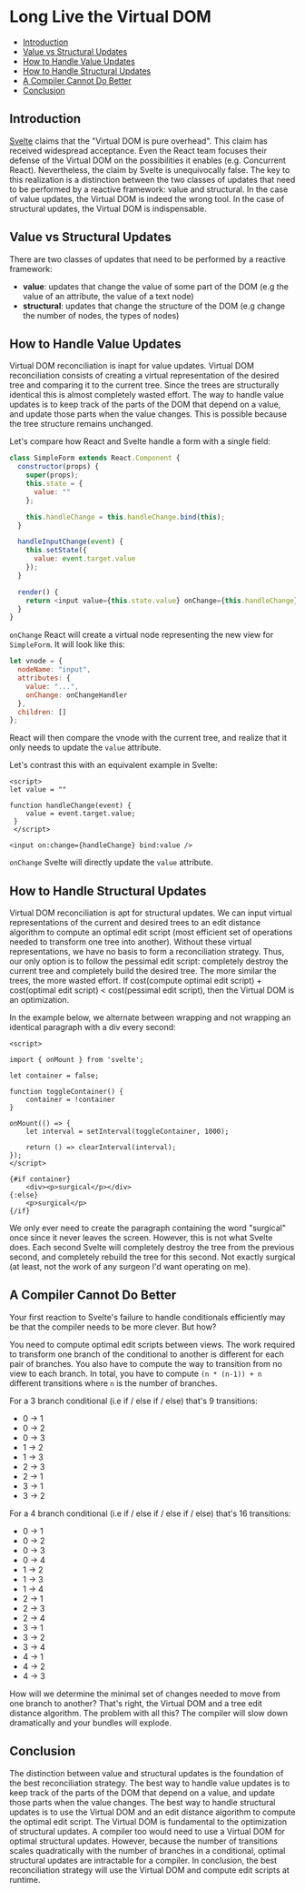 # Long Live the Virtual DOM

- [Introduction](#introduction)
- [Value vs Structural Updates](#value-vs-structural-updates)
- [How to Handle Value Updates](#how-to-handle-value-updates)
- [How to Handle Structural Updates](#how-to-handle-structural-updates)
- [A Compiler Cannot Do Better](#a-compiler-cannot-do-better)
- [Conclusion](#conclusion)

<a name="#introduction"></a>

## Introduction

[Svelte](https://svelte.dev/blog/virtual-dom-is-pure-overhead) claims that the "Virtual DOM is pure overhead". This claim has received widespread acceptance. Even the React team focuses their defense of the Virtual DOM on the possibilities it enables (e.g. Concurrent React). Nevertheless, the claim by Svelte is unequivocally false. The key to this realization is a distinction between the two classes of updates that need to be performed by a reactive framework: value and structural. In the case of value updates, the Virtual DOM is indeed the wrong tool. In the case of structural updates, the Virtual DOM is indispensable.

<a name="#value-vs-structural-updates"></a>

## Value vs Structural Updates

There are two classes of updates that need to be performed by a reactive framework:

- **value**: updates that change the value of some part of the DOM (e.g the value of an attribute, the value of a text node)
- **structural**: updates that change the structure of the DOM (e.g change the number of nodes, the types of nodes)

<a name="#how-to-handle-value-updates"></a>

## How to Handle Value Updates

Virtual DOM reconciliation is inapt for value updates. Virtual DOM reconciliation consists of creating a virtual representation of the desired tree and comparing it to the current tree. Since the trees are structurally identical this is almost completely wasted effort. The way to handle value updates is to keep track of the parts of the DOM that depend on a value, and update those parts when the value changes. This is possible because the tree structure remains unchanged.

Let's compare how React and Svelte handle a form with a single field:

```javascript
class SimpleForm extends React.Component {
  constructor(props) {
    super(props);
    this.state = {
      value: ""
    };

    this.handleChange = this.handleChange.bind(this);
  }

  handleInputChange(event) {
    this.setState({
      value: event.target.value
    });
  }

  render() {
    return <input value={this.state.value} onChange={this.handleChange} />;
  }
}
```

`onChange` React will create a virtual node representing the new view for `SimpleForm`. It will look like this:

```javascript
let vnode = {
  nodeName: "input",
  attributes: {
    value: "...",
    onChange: onChangeHandler
  },
  children: []
};
```

React will then compare the vnode with the current tree, and realize that it only needs to update the `value` attribute.

Let's contrast this with an equivalent example in Svelte:

```
<script>
let value = ""

function handleChange(event) {
    value = event.target.value;
 }
 </script>

<input on:change={handleChange} bind:value />
```

`onChange` Svelte will directly update the `value` attribute.

<a name="#how-to-handle-structural-updates"></a>

## How to Handle Structural Updates

Virtual DOM reconciliation is apt for structural updates. We can input virtual representations of the current and desired trees to an edit distance algorithm to compute an optimal edit script (most efficient set of operations needed to transform one tree into another). Without these virtual representations, we have no basis to form a reconciliation strategy. Thus, our only option is to follow the pessimal edit script: completely destroy the current tree and completely build the desired tree. The more similar the trees, the more wasted effort. If cost(compute optimal edit script) + cost(optimal edit script) < cost(pessimal edit script), then the Virtual DOM is an optimization.

In the example below, we alternate between wrapping and not wrapping an identical paragraph with a div every second:

```
<script>

import { onMount } from 'svelte';

let container = false;

function toggleContainer() {
    container = !container
}

onMount(() => {
    let interval = setInterval(toggleContainer, 1000);

    return () => clearInterval(interval);
});
</script>

{#if container}
	<div><p>surgical</p></div>
{:else}
	<p>surgical</p>
{/if}
```

We only ever need to create the paragraph containing the word "surgical" once since it never leaves the screen. However, this is not what Svelte does. Each second Svelte will completely destroy the tree from the previous second, and completely rebuild the tree for this second. Not exactly surgical (at least, not the work of any surgeon I'd want operating on me).

<a name="#a-compiler-cannot-do-better"></a>

## A Compiler Cannot Do Better

Your first reaction to Svelte's failure to handle conditionals efficiently may be that the compiler needs to be more clever. But how?

You need to compute optimal edit scripts between views. The work required to transform one branch of the conditional to another is different for each pair of branches. You also have to compute the way to transition from no view to each branch. In total, you have to compute `(n * (n-1)) + n` different transitions where `n` is the number of branches.

For a 3 branch conditional (i.e if / else if / else) that's 9 transitions:

- 0 -> 1
- 0 -> 2
- 0 -> 3
- 1 -> 2
- 1 -> 3
- 2 -> 3
- 2 -> 1
- 3 -> 1
- 3 -> 2

For a 4 branch conditional (i.e if / else if / else if / else) that's 16 transitions:

- 0 -> 1
- 0 -> 2
- 0 -> 3
- 0 -> 4
- 1 -> 2
- 1 -> 3
- 1 -> 4
- 2 -> 1
- 2 -> 3
- 2 -> 4
- 3 -> 1
- 3 -> 2
- 3 -> 4
- 4 -> 1
- 4 -> 2
- 4 -> 3

How will we determine the minimal set of changes needed to move from one branch to another? That's right, the Virtual DOM and a tree edit distance algorithm. The problem with all this? The compiler will slow down dramatically and your bundles will explode.

<a name="#conclusion"></a>

## Conclusion

The distinction between value and structural updates is the foundation of the best reconciliation strategy. The best way to handle value updates is to keep track of the parts of the DOM that depend on a value, and update those parts when the value changes. The best way to handle structural updates is to use the Virtual DOM and an edit distance algorithm to compute the optimal edit script. The Virtual DOM is fundamental to the optimization of structural updates. A compiler too would need to use a Virtual DOM for optimal structural updates. However, because the number of transitions scales quadratically with the number of branches in a conditional, optimal structural updates are intractable for a compiler. In conclusion, the best reconciliation strategy will use the Virtual DOM and compute edit scripts at runtime.
